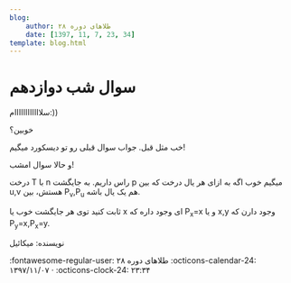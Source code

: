 ```yaml
---
blog:
    author: طلاهای دوره ۲۸
    date: [1397, 11, 7, 23, 34]
template: blog.html
---
```

# سوال شب دوازدهم

<div class="cnt">
<p>سلاااااااااااام:))</p>
<p>خوبین؟</p>
<p>خب مثل قبل. جواب سوال قبلی رو تو دیسکورد میگیم!</p>
<p>و حالا سوال امشب!</p>
<p>درخت T با n راس داریم. به جایگشت p میگیم خوب اگه به ازای هر یال درخت که بین u,v هستش، بین P<sub>v</sub>,P<sub>u</sub> هم یک یال باشه.</p>
<p>ثابت کنید توی هر جایگشت خوب یا x ای وجود داره که P<sub>x</sub>=x و یا x,y وجود دارن که P<sub>y</sub>=x,P<sub>x</sub>=y.</p>
<p>نویسنده: میکائیل</p>
</div>

<div class="blog-info" markdown>
<span class="blog-author">
:fontawesome-regular-user: طلاهای دوره ۲۸
</span>
<span class="blog-date">
:octicons-calendar-24: ۱۳۹۷/۱۱/۰۷ · :octicons-clock-24: ۲۳:۳۴
</span>
</div>

